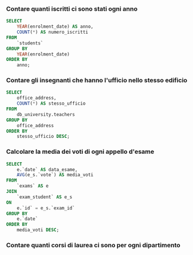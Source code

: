 ### Contare quanti iscritti ci sono stati ogni anno
```` SQL
SELECT 
    YEAR(enrolment_date) AS anno,
    COUNT(*) AS numero_iscritti
FROM 
    `students`
GROUP BY 
    YEAR(enrolment_date)
ORDER BY 
    anno;
````

### Contare gli insegnanti che hanno l'ufficio nello stesso edificio
```` SQL
SELECT 
    office_address,
    COUNT(*) AS stesso_ufficio
FROM 
    db_university.teachers
GROUP BY 
    office_address
ORDER BY 
    stesso_ufficio DESC;
````

### Calcolare la media dei voti di ogni appello d'esame
```` SQL
SELECT 
    e.`date` AS data_esame,
    AVG(e_s.`vote`) AS media_voti
FROM 
    `exams` AS e
JOIN 
    `exam_student` AS e_s 
ON 
    e.`id` = e_s.`exam_id`
GROUP BY 
    e.`date`
ORDER BY 
    media_voti DESC;
````

### Contare quanti corsi di laurea ci sono per ogni dipartimento
```` SQL

````

